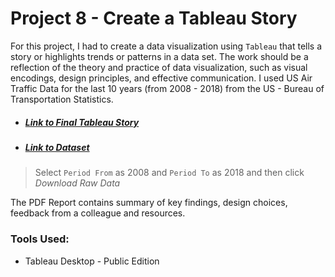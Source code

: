# Project 8 - Create a Tableau Story
For this project, I had to create a data visualization using `Tableau` that tells a story or highlights trends or patterns in a data set. The work should be a reflection of the theory and practice of data visualization, such as visual encodings, design principles, and effective communication. I used US Air Traffic Data for the last 10 years (from 2008 - 2018) from the US - Bureau of Transportation Statistics. 

* ##### [Link to Final Tableau Story](https://public.tableau.com/views/AnalysisofUSFlightData/Story1?:embed=y&:display_count=yes)
* ##### [Link to Dataset](https://www.transtats.bts.gov/OT_Delay/OT_DelayCause1.asp)
> Select `Period From` as 2008 and `Period To` as 2018 and then click *Download Raw Data*

The PDF Report contains summary of key findings, design choices, feedback from a colleague and resources.

### Tools Used:
- Tableau Desktop - Public Edition